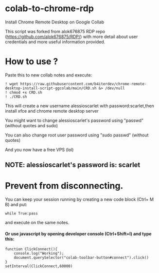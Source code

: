 # colab-to-chrome-rdp

Install Chrome Remote Desktop on Google Collab 

This script was forked from alok676875 RDP repo (https://github.com/alok676875/RDP/) with more detail about user credentials and more useful information provided.

# How to use ?

Paste this to new collab notes and execute:
```
! wget https://raw.githubusercontent.com/b4iterdev/chrome-remote-desktop-install-script-ggcolab/main/CRD.sh &> /dev/null
! chmod +x CRD.sh
! ./CRD.sh
```
This will create a new username alessioscarlet with password:scarlet,then install xfce and chrome remote desktop server

You might want to change alessioscarlet's password using "passwd" (without quotes and sudo)

You can also change root user password using "sudo passwd" (without quotes)

And you now have a free VPS (lol)
## NOTE: alessioscarlet's password is: scarlet
# Prevent from disconnecting.
You can keep your session running by creating a new code block (Ctrl+ M B) and put: 
```
while True:pass
```
and execute on the same notes.
#### Or use javascript by opening developer console (Ctrl+Shift+I) and type this:
```
function ClickConnect(){
    console.log("Working"); 
    document.querySelector("colab-toolbar-button#connect").click() 
}
setInterval(ClickConnect,60000)
```
